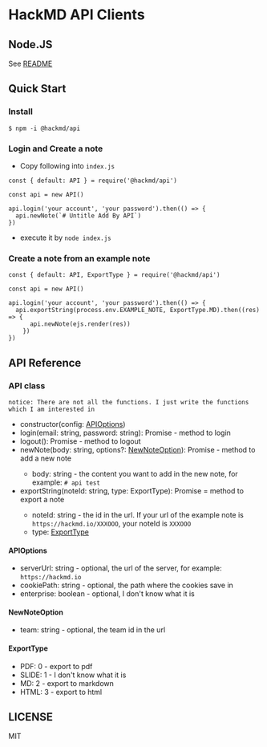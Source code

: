 # HackMD API Clients

## Node.JS

See [README](./nodejs)

## Quick Start

### Install
```
$ npm -i @hackmd/api
```

### Login and Create a note

- Copy following into `index.js`

```
const { default: API } = require('@hackmd/api')

const api = new API()

api.login('your account', 'your password').then(() => {
  api.newNote(`# Untitle Add By API`)
})
```

- execute it by `node index.js`

### Create a note from an example note

```
const { default: API, ExportType } = require('@hackmd/api')

const api = new API()

api.login('your account', 'your password').then(() => {
  api.exportString(process.env.EXAMPLE_NOTE, ExportType.MD).then((res) => {
      api.newNote(ejs.render(res))
    })
})
```

## API Reference

### API class

`notice: There are not all the functions. I just write the functions which I am interested in`

- constructor(config: [APIOptions](#APIOptions))
- login(email: string, password: string): Promise<void> - method to login
- logout(): Promise<void> - method to logout
- newNote(body: string, options?: [NewNoteOption](#NewNoteOption)): Promise<void> - method to add a new note
  - body: string - the content you want to add in the new note, for example: `# api test`
- exportString(noteId: string, type: ExportType): Promise<string> = method to export a note
  - noteId: string - the id in the url. If your url of the example note is `https://hackmd.io/XXXOOO`, your noteId is `XXXOOO`
  - type: [ExportType](#ExportType) 

#### APIOptions

- serverUrl: string - optional, the url of the server, for example: `https://hackmd.io`
- cookiePath: string - optional, the path where the cookies save in
- enterprise: boolean - optional, I don't know what it is

#### NewNoteOption
- team: string - optional, the team id in the url

#### ExportType

- PDF: 0 - export to pdf
- SLIDE: 1 - I don't know what it is
- MD: 2 - export to markdown
- HTML: 3 - export to html

## LICENSE

MIT
